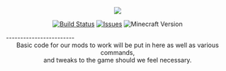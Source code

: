 <p align="center"><img src="https://avatars2.githubusercontent.com/u/9244320?v=3&s=200"></p>
<p align="center">
  <a href="https://github.com/HxCKDMS/HxCCore/">
      <img src="http://67.187.15.252:8080/buildStatus/icon?job=HxCCore" alt="Build Status"></a>
  <a href="https://github.com/HxCKDMS/HxCCore/issues">
      <img src="https://img.shields.io/github/issues-raw/HxCKDMS/HxCCore.svg" alt="Issues"></a>
  <a><img src="https://img.shields.io/badge/minecraft-1.7.10-blue.svg" alt="Minecraft Version"></a>
</p>
------------------------
<div align="center"> Basic code for our mods to work will be put in here as well as various commands,</div> 
<div align="center">and tweaks to the game should we feel necessary. </div>
